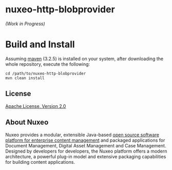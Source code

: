 # nuxeo-http-blobprovider

_(Work in Progress)_

# Build and Install

Assuming [maven](http://maven.apache.org/) (3.2.5) is installed on your system, after downloading the whole repository, execute the following:

  ```
  cd /path/to/nuxeo-http-blobprovider
  mvn clean install
  ```


## License

[Apache License, Version 2.0](http://www.apache.org/licenses/LICENSE-2.0)

## About Nuxeo

Nuxeo provides a modular, extensible Java-based [open source software platform for enterprise content management](http://www.nuxeo.com) and packaged applications for Document Management, Digital Asset Management and Case Management. Designed by developers for developers, the Nuxeo platform offers a modern architecture, a powerful plug-in model and extensive packaging capabilities for building content applications.

